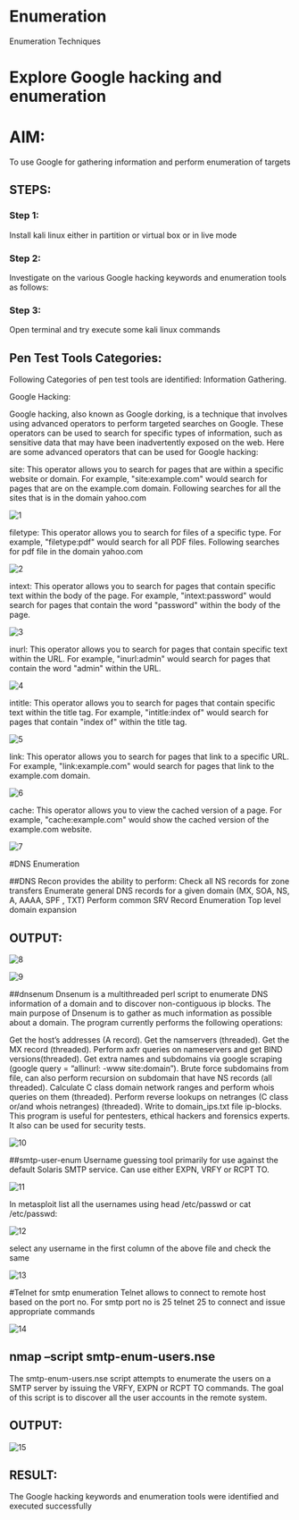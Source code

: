 # Enumeration
Enumeration Techniques

# Explore Google hacking and enumeration 

# AIM:

To use Google for gathering information and perform enumeration of targets

## STEPS:

### Step 1:

Install kali linux either in partition or virtual box or in live mode

### Step 2:

Investigate on the various Google hacking keywords and enumeration tools as follows:


### Step 3:
Open terminal and try execute some kali linux commands

## Pen Test Tools Categories:  

Following Categories of pen test tools are identified:
Information Gathering.

Google Hacking:

Google hacking, also known as Google dorking, is a technique that involves using advanced operators to perform targeted searches on Google. These operators can be used to search for specific types of information, such as sensitive data that may have been inadvertently exposed on the web. Here are some advanced operators that can be used for Google hacking:

site: This operator allows you to search for pages that are within a specific website or domain. For example, "site:example.com" would search for pages that are on the example.com domain.
Following searches for all the sites that is in the domain yahoo.com

![1](https://github.com/user-attachments/assets/72193219-2516-4520-a47c-f369b93b7586)

filetype: This operator allows you to search for files of a specific type. For example, "filetype:pdf" would search for all PDF files.
Following searches for pdf file in the domain yahoo.com

![2](https://github.com/user-attachments/assets/cac6c0a9-fd80-4cd3-bcd8-33a3e5af6442)


intext: This operator allows you to search for pages that contain specific text within the body of the page. For example, "intext:password" would search for pages that contain the word "password" within the body of the page.

![3](https://github.com/user-attachments/assets/5cb84e3f-53ed-4a8c-8c00-9682a23a0017)


inurl: This operator allows you to search for pages that contain specific text within the URL. For example, "inurl:admin" would search for pages that contain the word "admin" within the URL.

![4](https://github.com/user-attachments/assets/d1c1e8e0-bc40-4159-801f-6d305ea96ace)

intitle: This operator allows you to search for pages that contain specific text within the title tag. For example, "intitle:index of" would search for pages that contain "index of" within the title tag.

![5](https://github.com/user-attachments/assets/bd19ed7c-0c78-4613-8988-c6fc9fb40880)

link: This operator allows you to search for pages that link to a specific URL. For example, "link:example.com" would search for pages that link to the example.com domain.

![6](https://github.com/user-attachments/assets/835b6b14-46cb-4c94-b380-1ecafb12d05b)

cache: This operator allows you to view the cached version of a page. For example, "cache:example.com" would show the cached version of the example.com website.

 ![7](https://github.com/user-attachments/assets/b6111872-a80e-4c45-be2b-ae9935436baf)

#DNS Enumeration


##DNS Recon
provides the ability to perform:
Check all NS records for zone transfers
Enumerate general DNS records for a given domain (MX, SOA, NS, A, AAAA, SPF , TXT)
Perform common SRV Record Enumeration
Top level domain expansion
## OUTPUT:

![8](https://github.com/user-attachments/assets/0b9df989-a540-4d84-a9d0-d211e2b5baad)

![9](https://github.com/user-attachments/assets/b8b565e4-c859-4482-836c-01b4f6e92929)





##dnsenum
Dnsenum is a multithreaded perl script to enumerate DNS information of a domain and to discover non-contiguous ip blocks. The main purpose of Dnsenum is to gather as much information as possible about a domain. The program currently performs the following operations:

Get the host’s addresses (A record).
Get the namservers (threaded).
Get the MX record (threaded).
Perform axfr queries on nameservers and get BIND versions(threaded).
Get extra names and subdomains via google scraping (google query = “allinurl: -www site:domain”).
Brute force subdomains from file, can also perform recursion on subdomain that have NS records (all threaded).
Calculate C class domain network ranges and perform whois queries on them (threaded).
Perform reverse lookups on netranges (C class or/and whois netranges) (threaded).
Write to domain_ips.txt file ip-blocks.
This program is useful for pentesters, ethical hackers and forensics experts. It also can be used for security tests.

![10](https://github.com/user-attachments/assets/cf323191-1095-448f-b01c-c15789c105ce)


##smtp-user-enum
Username guessing tool primarily for use against the default Solaris SMTP service. Can use either EXPN, VRFY or RCPT TO.

![11](https://github.com/user-attachments/assets/d5998451-57ac-406e-94ae-b5290906d5c5)


In metasploit list all the usernames using head /etc/passwd or cat /etc/passwd:

![12](https://github.com/user-attachments/assets/8d6230df-89f4-461a-96b2-640fb328ae78)

select any username in the first column of the above file and check the same

![13](https://github.com/user-attachments/assets/33bf0286-2e2d-4c84-9ecd-4abeb918c829)

#Telnet for smtp enumeration
Telnet allows to connect to remote host based on the port no. For smtp port no is 25
telnet <host address> 25 to connect
and issue appropriate commands
  
![14](https://github.com/user-attachments/assets/3a87762f-5b28-4370-a652-2a010e1df1d5)

  
  

## nmap –script smtp-enum-users.nse <hostname>

The smtp-enum-users.nse script attempts to enumerate the users on a SMTP server by issuing the VRFY, EXPN or RCPT TO commands. The goal of this script is to discover all the user accounts in the remote system.


## OUTPUT:
![15](https://github.com/user-attachments/assets/fe82dc88-83a8-484b-8e20-edc135eda72e)


## RESULT:
The Google hacking keywords and enumeration tools were identified and executed successfully

